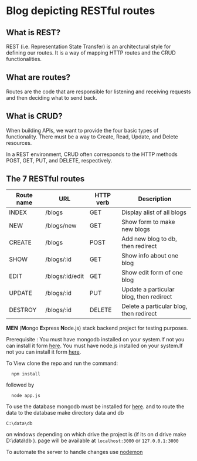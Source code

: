 


# Blog depicting RESTful routes

## What is REST?

REST (i.e. Representation State Transfer) is an architectural style  for defining our routes. It is a way of mapping HTTP routes and the CRUD functionalities.

## What are routes?

Routes are the code that are responsible for listening and receiving requests and then deciding what to send back.

## What is CRUD?

When building APIs, we want to provide the four basic types of functionality. There must be a way to Create, Read, Update, and Delete resources.

In a REST environment, CRUD often corresponds to the HTTP methods POST, GET, PUT, and DELETE, respectively.

## The 7 RESTful routes
|Route name|URL              |HTTP verb|Description  |
|--       |--                |--       |--|
| INDEX   | /blogs           | GET     | Display alist of all blogs |
| NEW     | /blogs/new       | GET     | Show form to make new blogs |
| CREATE  | /blogs           | POST    | Add new blog to db, then redirect |
| SHOW    | /blogs/:id       | GET     | Show info about one blog  |
| EDIT    | /blogs/:id/edit  | GET     | Show edit form of one blog |
| UPDATE  | /blogs/:id       | PUT     | Update a particular blog, then redirect   |
|DESTROY  | /blogs/:id       | DELETE  | Delete a particular blog, then redirect |

**MEN** (**M**ongo **E**xpress **N**ode.js) stack backend project for testing purposes.

Prerequisite : 
You must have mongodb installed on your system.If not you can install it form [here](https://www.mongodb.com/).
You must have node.js installed on your system.If not you can install it form [here](https://nodejs.org/en/).

To View clone the repo and run the command:

      npm install

followed by

      node app.js
  To use the database mongodb must be installed for [here](https://www.mongodb.com/download-center).
  and to route the data to the database make directory  data and db

	C:\data\db
	
on windows depending on which drive the project is (if its on d drive make D:\data\db ).
page will be available at ```localhost:3000``` or ```127.0.0.1:3000```

To automate the server to handle changes use [nodemon](https://www.npmjs.com/package/nodemon)

